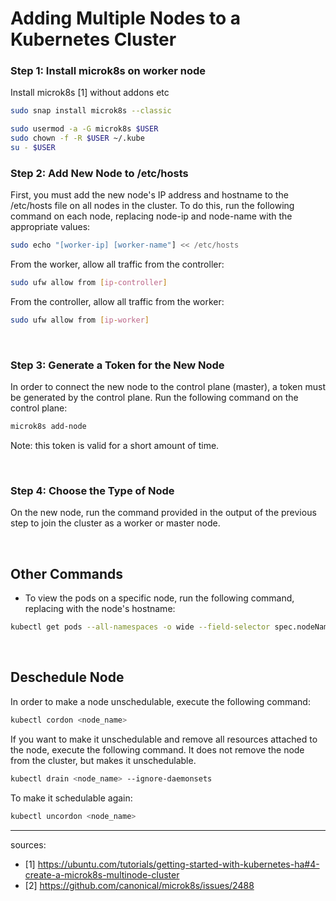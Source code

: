 # Adding Multiple Nodes to a Kubernetes Cluster

### Step 1: Install microk8s on worker node
Install microk8s [1] without addons etc

```bash
sudo snap install microk8s --classic

sudo usermod -a -G microk8s $USER
sudo chown -f -R $USER ~/.kube
su - $USER
```

### Step 2: Add New Node to /etc/hosts
First, you must add the new node's IP address and hostname to the /etc/hosts file on all nodes in the cluster. To do this, run the following command on each node, replacing node-ip and node-name with the appropriate values:
```bash
sudo echo "[worker-ip] [worker-name"] << /etc/hosts
```

From the worker, allow all traffic from the controller:
```bash
sudo ufw allow from [ip-controller]
```

From the controller, allow all traffic from the worker:
```bash
sudo ufw allow from [ip-worker]
```

<br/>

### Step 3: Generate a Token for the New Node
In order to connect the new node to the control plane (master), a token must be generated by the control plane. Run the following command on the control plane:

```bash
microk8s add-node
```

Note: this token is valid for a short amount of time.

<br/>

### Step 4: Choose the Type of Node
On the new node, run the command provided in the output of the previous step to join the cluster as a worker or master node.


<br/>

## Other Commands
- To view the pods on a specific node, run the following command, replacing <node> with the node's hostname: 
```bash
kubectl get pods --all-namespaces -o wide --field-selector spec.nodeName=<node_name>
```

<br/>

## Deschedule Node
In order to make a node unschedulable, execute the following command:
```bash
kubectl cordon <node_name>
```
If you want to make it unschedulable and remove all resources attached to the node, execute the following command. It does not remove the node from the cluster, but makes it unschedulable.
```bash
kubectl drain <node_name> --ignore-daemonsets
```
To make it schedulable again:
```bash
kubectl uncordon <node_name>
```

----
sources: 
- [1] https://ubuntu.com/tutorials/getting-started-with-kubernetes-ha#4-create-a-microk8s-multinode-cluster
- [2] https://github.com/canonical/microk8s/issues/2488